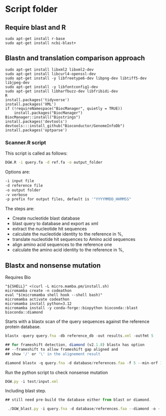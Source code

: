 # Script folder

## Require blast and R

```
sudo apt-get install r-base
sudo apt-get install ncbi-blast+
```

## Blastn and translation comparison approach


```
sudo apt-get install libxml2 libxml2-dev
sudo apt-get install libcurl4-openssl-dev
sudo apt-get install -y libfreetype6-dev libpng-dev libtiff5-dev libjpeg-dev
sudo apt-get install -y libfontconfig1-dev
sudo apt-get install libharfbuzz-dev libfribidi-dev
R
install.packages('tidyverse')
install.packages('XML')
if (!requireNamespace("BiocManager", quietly = TRUE))
    install.packages("BiocManager")
BiocManager::install("Biostrings")
install.packages('devtools')
devtools:::install_github("Bioconductor/GenomeInfoDb")
install.packages('optparse')

```

### Scanner.R script

This script is called as follows:

```bash
DGW.R -i query.fa -d ref.fa -o output_folder
```
Options are:
```bash
-i input file
-d reference file
-o output folder
-v verbose
-p prefix for output files, default is '"YYYYMMDD_HHMMSS"
```
The steps are:
- Create nucleotide blast database
- blast query to database and export as xml
- extract the nucleotide hit sequences
- calculate the nucleotide identity to the reference in %,
- translate nucleotide hit sequences to Amino acid sequences
- align amino acid sequences to the reference one
- calculate the amino acid identity to the reference in %,

## Blastx and nonsense mutation 

Requires Bio
```
"${SHELL}" <(curl -L micro.mamba.pm/install.sh)
micromamba create -n codeathon
eval "$(micromamba shell hook --shell bash)"
micromamba activate codeathon
micromamba install python=3.12
micromamba install -y conda-forge::biopython bioconda::blast bioconda::diamond
```

Starts with a blastx scan of the query sequences against the reference protein database.

```js
blastx -query query.fna -db reference_db -out results.xml -outfmt 5
```

```js
## for frameshift detection, diamond (v2.1.8) blastx has option 
## --frameshift to allow frameshift gap aligned and 
## show '/' or '\' in the alignement result

diamond blastx -q query.fna -d database/references.faa -f 5 --min-orf 1 --frameshift 15  -o results.xml
```

Run the python script to check nonsense mutation 

```js
DGW.py -i test/input.xml 
```

Including blast step.
```js
## still need pre-build the database either from blast or diamond.

 ./DGW_blast.py -i query.fna -d database/references.faa --diamond -o -
```
